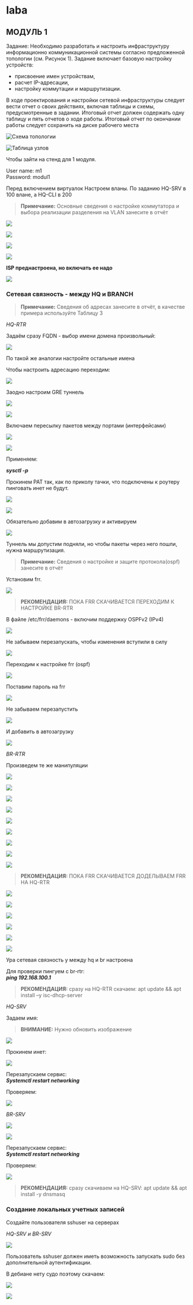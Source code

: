 # laba

## МОДУЛЬ 1

 Задание: 
 Необходимо разработать и настроить инфраструктуру информационно коммуникационной системы согласно предложенной топологии (см. Рисунок 1). Задание включает базовую настройку устройств: 
- присвоение имен устройствам, 
- расчет IP-адресации, 
- настройку коммутации и маршрутизации.

 В ходе проектирования и настройки сетевой инфраструктуры следует вести отчет о своих действиях, включая таблицы и схемы, предусмотренные в задании. Итоговый отчет должен содержать одну таблицу и пять отчетов о ходе работы. Итоговый отчет по окончании работы следует сохранить на диске рабочего места

![Схема топологии](<images/module1/2. топология сети.png>)

![Таблица узлов](<images/module1/1. Таблица IP-адресов.png>)

 Чтобы зайти на стенд для 1 модуля. 
 
 User name: m1  
 Password: modul1

 Перед включением виртуалок Настроем вланы. По заданию HQ-SRV в 100 влане, а  HQ-CLI в 200
 > **Примечание:**
 > Основные сведения о настройке коммутатора и выбора реализации разделения на VLAN занесите в отчёт

![](<images/module1/4. vlan.png>)

![](<images/module1/5. vlan.png>)

![](<images/module1/6. vlan.png>)

![](<images/module1/7. vlan.png>)

**ISP преднастроена, но включать ее надо**

![](<images/module1/8. таблица адресации.png>)

### Сетевая связность - между HQ и BRANCH
> **Примечание:**
> Сведения об адресах занесите в отчёт, в качестве примера используйте Таблицу 3

*HQ-RTR*

Задаём сразу FQDN - выбор имени домена произвольный:

![](<images/module1/9. сетевая связность.png>)

По такой же аналогии настройте остальные имена

Чтобы настроить адресацию переходим:

![](<images/module1/10..png>)

Заодно настроим GRE туннель

![](<images/module1/11..png>)

![](<images/module1/12..png>)

Включаем пересылку пакетов между портами (интерфейсами)

![](<images/module1/13..png>)

![](<images/module1/14..png>)

Применяем: 

***sysctl -p***

Прокинем PAT так, как по приколу тачки, что подключены к роутеру пинговать инет не будут.

![](<images/module1/15..png>)

![](<images/module1/16. nftables.png>)

Обязательно добавим в автозагрузку и активируем

![](<images/module1/17..png>)

Туннель мы допустим подняли, но чтобы пакеты через него пошли, нужна маршрутизация.
> **Примечание:**
> Сведения о настройке и защите протокола(ospf) занесите в отчёт

Установим frr.

![](<images/module1/18..png>)
> **РЕКОМЕНДАЦИЯ:**
> ПОКА FRR СКАЧИВАЕТСЯ ПЕРЕХОДИМ К НАСТРОЙКЕ BR-RTR

В файле /etc/frr/daemons - включим поддержку OSPFv2 (IPv4)

![](<images/module1/19..png>)

Не забываем перезапускать, чтобы изменения вступили в силу

![](<images/module1/20..png>)

Переходим к настройке frr (ospf)

![](<images/module1/21..png>)

Поставим пароль на frr

![](<images/module1/22..png>)

Не забываем перезапустить

![](<images/module1/23..png>)

И добавить в автозагрузку

![](<images/module1/24..png>)

*BR-RTR*

Произведем те же манипуляции

![](<images/module1/25..png>)

![](<images/module1/26..png>)

![](<images/module1/27..png>)

![](<images/module1/28..png>)

![](<images/module1/29..png>)

![](<images/module1/30..png>)

![](<images/module1/31..png>)

![](<images/module1/32..png>)

![](<images/module1/33..png>)

> **РЕКОМЕНДАЦИЯ:**
> ПОКА FRR СКАЧИВАЕТСЯ ДОДЕЛЫВАЕМ FRR НА HQ-RTR

![](<images/module1/34..png>)

![](<images/module1/35..png>)

![](<images/module1/36..png>)

![](<images/module1/37..png>)

![](<images/module1/38..png>)

![](<images/module1/39..png>)

Ура сетевая связность у между hq и br настроена

Для проверки пингуем с br-rtr:  
***ping 192.168.100.1***

> **РЕКОМЕНДАЦИЯ:**
> сразу на HQ-RTR скачаем: apt update && apt install –y isc-dhcp-server

*HQ-SRV*

Задаем имя:  
> **ВНИМАНИЕ:**
> Нужно обновить изображение

![](<images/module1/43..png>)

Прокинем инет:

![](<images/module1/40. hq-srv.png>)

Перезапускаем сервис:  
***Systemctl restart networking***

Проверяем:

![](<images/module1/41..png>)

*BR-SRV*

![](<images/module1/43..png>)

![](<images/module1/42. br-srv.png>)

Перезапускаем сервис:  
***Systemctl restart networking***

Проверяем:

![](<images/module1/41..png>)

> **РЕКОМЕНДАЦИЯ:**
> сразу скачиваем на HQ-SRV: apt update && apt install -y dnsmasq

### Создание локальных учетных записей

Создайте пользователя sshuser на серверах

*HQ-SRV и BR-SRV*

![](<images/module1/44. sshuser.png>)

Пользователь sshuser должен иметь возможность запускать sudo без дополнительной аутентификации.

В дебиане нету судо поэтому скачаем:

![](<images/module1/45..png>)

![](<images/module1/46..png>)
